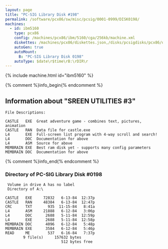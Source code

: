```yaml
---
layout: page
title: "PC-SIG Library Disk #198"
permalink: /software/pcx86/sw/misc/pcsig/0001-0999/DISK0198/
machines:
  - id: ibm5160
    type: pcx86
    config: /machines/pcx86/ibm/5160/cga/256kb/machine.xml
    diskettes: /machines/pcx86/diskettes.json,/disks/pcsigdisks/pcx86/diskettes.json
    autoGen: true
    autoMount:
      B: "PC-SIG Library Disk 0198"
    autoType: $date\r$time\rB:\rDIR\r
---
```


{% include machine.html id="ibm5160" %}

{% comment %}info_begin{% endcomment %}

## Information about "SREEN UTILITIES #3"

    File Descriptions:
    
    CASTLE   EXE  Great adventure game - combines text, pictures, animation
    CASTLE   RAN  Data file for castle.exe
    L4       EXE  Full-screen list program with 4-way scroll and search!
    L4       DOC  Documentation for above
    L4       ASM  Source for above
    MEMBRAIN EXE  Best ram disk yet - supports many config parameters
    MEMBRAIN DOC  Documentation for above
{% comment %}info_end{% endcomment %}


### Directory of PC-SIG Library Disk #0198

     Volume in drive A has no label
     Directory of A:\

    CASTLE   EXE     72832   6-13-84  12:37p
    CASTLE   RAN     48384   6-13-84  12:47p
    CRC      TXT       935  11-15-84   8:41a
    L4       ASM     21888   6-12-84   3:06p
    L4       DOC      2688   5-11-84  12:59p
    L4       EXE      2688   5-11-84  12:58p
    MEMBRAIN DOC      4096   6-12-84   5:48p
    MEMBRAIN EXE      3584   6-12-84   5:46p
    READ     ME        537   6-16-84   7:37p
            9 file(s)     157632 bytes
                             512 bytes free
